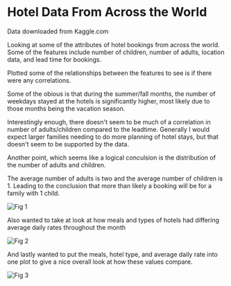 # Hotel Data From Across the World
Data downloaded from Kaggle.com

Looking at some of the attributes of hotel bookings from across the world.
Some of the features include number of children, number of adults, location data, and lead time for bookings.

Plotted some of the relationships between the features to see is if there were any correlations.

Some of the obious is that during the summer/fall months, the number of weekdays stayed at the hotels is significantly higher, most likely due to those months being the vacation season.

Interestingly enough, there doesn't seem to be much of a correlation in number of adults/children compared to the leadtime.  Generally I would expect larger families needing to do more planning of hotel stays, but that doesn't seem to be supported by the data.

Another point, which seems like a logical conculsion is the distribution of the number of adults and children.  

The average number of adults is two and the average number of children is 1.  Leading to the conclusion that more than likely a booking
will be for a family with 1 child.

![Fig 1](https://user-images.githubusercontent.com/23482152/75642310-ff3e7b00-5c08-11ea-99a1-923d25d2e64c.png)

Also wanted to take at look at how meals and types of hotels had differing average daily rates throughout the month

![Fig 2](https://user-images.githubusercontent.com/23482152/75642438-88ee4880-5c09-11ea-9e07-ad54c8617619.png)

And lastly wanted to put the meals, hotel type, and average daily rate into one plot to give a nice overall look at how these values compare.

![Fig 3](https://user-images.githubusercontent.com/23482152/75642477-a4595380-5c09-11ea-9bb8-d5f8cee6a3a3.png)
